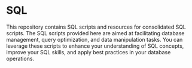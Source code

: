 # SQL

This repository contains SQL scripts and resources for consolidated SQL scripts. 
The SQL scripts provided here are aimed at facilitating database management, query optimization, and data manipulation tasks. 
You can leverage these scripts to enhance your understanding of SQL concepts, improve your SQL skills, and apply best practices in your database operations.
